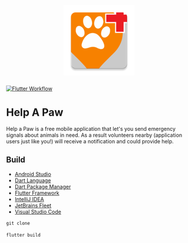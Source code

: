 [Android]: https://developer.android.com/studio
[Dart]: https://dart.dev/
[Fleet]: https://jetbrains.com/fleet/
[Flutter]: https://flutter.dev/
[IDEA]: https://jetbrains.com/idea/
[Pub]: https://pub.dev/
[VSCode]: https://code.visualstudio.com/docs

<a href="https://github.com/HelpAPaw/Flutter">
  <h1 align="center">
    <picture>
      <img src="https://github.com/HelpAPaw/Flutter/blob/dev/web/icons/help_a_paw_res.png">
    </picture>
  </h1>
</a>

[![Flutter Workflow](https://github.com/HelpAPaw/Flutter/actions/workflows/flutter.yml/badge.svg)](https://github.com/HelpAPaw/Flutter/actions/workflows/flutter.yml)

# Help A Paw

Help a Paw is a free mobile application that let's you send emergency signals about animals in need. As a result volunteers nearby (application users just like you!) will receive a notification and could provide help.

## Build

- [Android Studio][Android]
- [Dart Language][Dart]
- [Dart Package Manager][Pub]
- [Flutter Framework][Flutter]
- [IntelliJ IDEA][IDEA]
- [JetBrains Fleet][Fleet]
- [Visual Studio Code][VSCode]

```shell
git clone

flutter build
```

